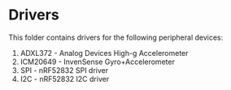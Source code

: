 # Drivers

This folder contains drivers for the following peripheral devices:
1. ADXL372 - Analog Devices High-g Accelerometer
2. ICM20649 - InvenSense Gyro+Accelerometer
3. SPI - nRF52832 SPI driver
4. I2C - nRF52832 I2C driver